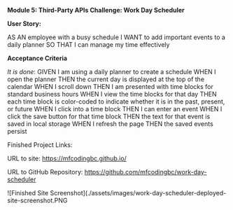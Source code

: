 **Module 5: Third-Party APIs Challenge: Work Day Scheduler**



**User Story:**

AS AN employee with a busy schedule
I WANT to add important events to a daily planner
SO THAT I can manage my time effectively

**Acceptance Criteria**

*It is done*:
GIVEN I am using a daily planner to create a schedule
WHEN I open the planner
THEN the current day is displayed at the top of the calendar
WHEN I scroll down
THEN I am presented with time blocks for standard business hours
WHEN I view the time blocks for that day
THEN each time block is color-coded to indicate whether it is in the past, present, or future
WHEN I click into a time block
THEN I can enter an event
WHEN I click the save button for that time block
THEN the text for that event is saved in local storage
WHEN I refresh the page
THEN the saved events persist

Finished Project Links:

URL to site: https://mfcodingbc.github.io/

URL to GitHub Repository: https://github.com/mfcodingbc/work-day-scheduler

![Finished Site Screenshot](./assets/images/work-day-scheduler-deployed-site-screenshot.PNG